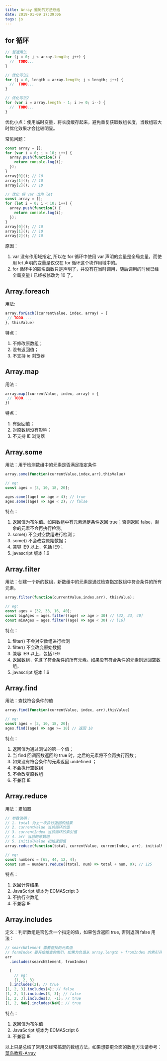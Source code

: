 ```yaml
---
title: Array 遍历的方法总结
date: 2019-01-09 17:39:06
tags: js
---
```


## for 循环

```js
// 普通用法
for (j = 0; j < array.length; j++) {
  //  TODO...
}

// 优化写法1
for (j = 0, length = array.length; j < length; j++) {
  //  TODO...
}

// 优化写法2
for (var i = array.length - 1; i >= 0; i--) {
  //  TODO...
}
```

优化小点：使用临时变量，将长度缓存起来，避免重复获取数组长度，当数组较大时优化效果才会比较明显。

常见问题：

```js
const array = [];
for (var i = 0; i < 10; i++) {
  array.push(function() {
    return console.log(i);
  });
}
array[0](); // 10
array[1](); // 10
array[2](); // 10

// 优化 将 var 改为 let
const array = [];
for (let i = 0; i < 10; i++) {
  array.push(function() {
    return console.log(i);
  });
}
array[0](); // 10
array[1](); // 10
array[2](); // 10
```

原因：

1. var 没有作用域指定, 所以在 for 循环中使用 var 声明的变量是全局变量，而使用 let 声明的变量是仅仅在 for 循环这个块作用域中的。
2. for 循环中的匿名函数只是声明了，并没有在当时调用，随后调用的时候已经全局变量 i 已经被修改为 10 了。

## Array.foreach

用法:

```js
array.forEach((currentValue, index, array) = {
 // TODO....
}, thisValue)
```

特点：

1. 不修改原数组；
2. 没有返回值；
3. 不支持 ie 浏览器

## Array.map

用法：

```js
array.map((currentValue, index, array) = {
 // TODO....
})
```

特点：

1. 有返回值；
2. 对原数组没有影响；
3. 不支持 IE 浏览器

## Array.some

用法：用于检测数组中的元素是否满足指定条件

```js
array.some(function(currentValue,index,arr),thisValue)

// eg:
const ages = [3, 10, 18, 20];

ages.some((age) => age > 4); // true
ages.some((age) => age < 2); // false

```

特点：

1. 返回值为布尔值。如果数组中有元素满足条件返回 true；否则返回 false，剩余的元素不会再执行检测。
2. some() 不会对空数组进行检测；
3. some() 不会改变原始数据；
4. 兼容 IE9 以上，包括 IE9；
5. javascript 版本 1.6

## Array.filter

用法：创建一个新的数组，新数组中的元素是通过检查指定数组中符合条件的所有元素。

```js
array.filter(function(currentValue,index,arr), thisValue);

// eg:
const ages = [32, 33, 16, 40];
const bigAges = ages.filter((age) => age > 30) // [32, 33, 40]
const minAges = ages.filter((age) => age < 30) // [16]
```

特点：

1. filter() 不会对空数组进行检测
2. filter() 不会改变原始数据
3. 兼容 IE9 以上，包括 IE9
4. 返回数组，包含了符合条件的所有元素。如果没有符合条件的元素则返回空数组。
5. javascript 版本 1.6

## Array.find

用法：查找符合条件的值

```js
array.find(function(currentValue, index, arr),thisValue)

// eg:
const ages = [3, 10, 18, 20];
ages.find((age) => age >= 18) // 返回 18
```

特点：

1. 返回值为通过测试的第一个值；
2. 当 find 回调函数返回的 true 时，之后的元素将不会再执行函数；
3. 如果没有符合条件的元素返回 undefined ；
4. 不会执行空数组
5. 不会改变原数组
6. 不兼容 IE

## Array.reduce

用法：累加器

```js
// 参数说明：
// 1. total 为上一次执行返回的结果
// 2. currentValue 当前循环的值
// 3. currentIndex 当前循环的索引值
// 4. arr 当前的原数组
// 5. initialValue 初始返回值
array.reduce(function(total, currentValue, currentIndex, arr), initialValue)

// eg:
const numbers = [65, 44, 12, 4];
const sum = numbers.reduce((total, num) => total + num, 0); // 125
```

特点：

1. 返回计算结果
2. JavaScript 版本为 ECMAScript 3
3. 不执行空数组
4. 不兼容 IE

## Array.includes

定义：判断数组是否包含一个指定的值，如果包含返回 true, 否则返回 false
用法：

```js
// searchElement 需要查找的元素值
// formIndex 要开始搜查的索引，如果为负值从 array.length + fromIndex 的索引开始搜索，默认为 0
arr
  .includes(searchElement, fromIndex)

  [
    // eg:
    (1, 2, 3)
  ].includes(2); // true
[1, 2, 3].includes(4); // false
[1, 2, 3].includes(3, 3); // false
[1, 2, 3].includes(3, -1); // true
[1, 2, NaN].includes(NaN); // true
```

特点：

1. 返回值为布尔值
2. JavaScript 版本为 ECMAScript 6
3. 不兼容 IE

以上只是总结了常用又经常搞混的数组方法，如果想要更全面的数组方法请参考：[菜鸟教程-Array](http://www.runoob.com/jsref/jsref-obj-array.html)
